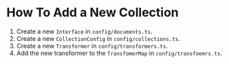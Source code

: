 # How To Add a New Collection

1) Create a new `Interface` in `config/documents.ts`.
2) Create a new `CollectionConfig` in `config/collections.ts`.
3) Create a new `Transformer` in `config/transformers.ts`.
4) Add the new transformer to the `TransfomerMap` in `config/transfoemrs.ts`.